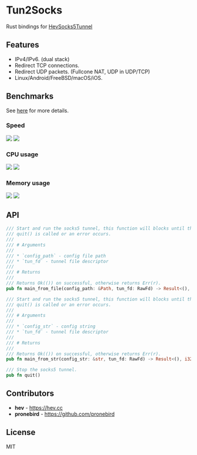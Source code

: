 # Tun2Socks

Rust bindings for [HevSocks5Tunnel](https://github.com/heiher/hev-socks5-tunnel)

## Features

* IPv4/IPv6. (dual stack)
* Redirect TCP connections.
* Redirect UDP packets. (Fullcone NAT, UDP in UDP/TCP)
* Linux/Android/FreeBSD/macOS/iOS.

## Benchmarks

See [here](https://github.com/heiher/hev-socks5-tunnel/wiki/Benchmarks) for more details.

### Speed

![](https://github.com/heiher/hev-socks5-tunnel/wiki/res/upload-speed.png)
![](https://github.com/heiher/hev-socks5-tunnel/wiki/res/download-speed.png)

### CPU usage

![](https://github.com/heiher/hev-socks5-tunnel/wiki/res/upload-cpu.png)
![](https://github.com/heiher/hev-socks5-tunnel/wiki/res/download-cpu.png)

### Memory usage

![](https://github.com/heiher/hev-socks5-tunnel/wiki/res/upload-mem.png)
![](https://github.com/heiher/hev-socks5-tunnel/wiki/res/download-mem.png)

## API

```rust
/// Start and run the socks5 tunnel, this function will blocks until the
/// quit() is called or an error occurs.
///
/// # Arguments
///
/// * `config_path` - config file path
/// * `tun_fd` - tunnel file descriptor
///
/// # Returns
///
/// Returns Ok(()) on successful, otherwise returns Err(r).
pub fn main_from_file(config_path: &Path, tun_fd: RawFd) -> Result<(), i32>

/// Start and run the socks5 tunnel, this function will blocks until the
/// quit() is called or an error occurs.
///
/// # Arguments
///
/// * `config_str` - config string
/// * `tun_fd` - tunnel file descriptor
///
/// # Returns
///
/// Returns Ok(()) on successful, otherwise returns Err(r).
pub fn main_from_str(config_str: &str, tun_fd: RawFd) -> Result<(), i32>

/// Stop the socks5 tunnel.
pub fn quit()
```

## Contributors

* **hev** - https://hev.cc
* **pronebird** - https://github.com/pronebird

## License

MIT
